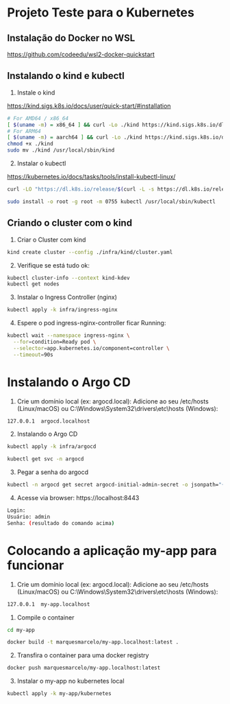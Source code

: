 # Projeto Teste para o Kubernetes

## Instalação do Docker no WSL

https://github.com/codeedu/wsl2-docker-quickstart

## Instalando o kind e kubectl

1. Instale o kind

https://kind.sigs.k8s.io/docs/user/quick-start/#installation


```bash
# For AMD64 / x86_64
[ $(uname -m) = x86_64 ] && curl -Lo ./kind https://kind.sigs.k8s.io/dl/v0.27.0/kind-linux-amd64
# For ARM64
[ $(uname -m) = aarch64 ] && curl -Lo ./kind https://kind.sigs.k8s.io/dl/v0.27.0/kind-linux-arm64
chmod +x ./kind
sudo mv ./kind /usr/local/sbin/kind
```
2. Instalar o kubectl

https://kubernetes.io/docs/tasks/tools/install-kubectl-linux/

```bash
curl -LO "https://dl.k8s.io/release/$(curl -L -s https://dl.k8s.io/release/stable.txt)/bin/linux/amd64/kubectl"

sudo install -o root -g root -m 0755 kubectl /usr/local/sbin/kubectl
```
## Criando o cluster com o kind

1. Criar o Cluster com kind

```bash
kind create cluster --config ./infra/kind/cluster.yaml
```

2. Verifique se está tudo ok:

```bash
kubectl cluster-info --context kind-kdev
kubectl get nodes
```

3. Instalar o Ingress Controller (nginx)

```bash
kubectl apply -k infra/ingress-nginx
```

4. Espere o pod ingress-nginx-controller ficar Running:

```bash
kubectl wait --namespace ingress-nginx \
  --for=condition=Ready pod \
  --selector=app.kubernetes.io/component=controller \
  --timeout=90s
```

# Instalando o Argo CD

1. Crie um domínio local (ex: argocd.local): Adicione ao seu /etc/hosts (Linux/macOS) ou C:\Windows\System32\drivers\etc\hosts (Windows):

```bash
127.0.0.1  argocd.localhost
```

2. Instalando o Argo CD

```bash
kubectl apply -k infra/argocd

kubectl get svc -n argocd
```

3. Pegar a senha do argocd
```bash
kubectl -n argocd get secret argocd-initial-admin-secret -o jsonpath="{.data.password}" | base64 -d
```

4. Acesse via browser: https://localhost:8443

```bash
Login:
Usuário: admin
Senha: (resultado do comando acima)
```

# Colocando a aplicação my-app para funcionar

1. Crie um domínio local (ex: argocd.local): Adicione ao seu /etc/hosts (Linux/macOS) ou C:\Windows\System32\drivers\etc\hosts (Windows):

```bash
127.0.0.1  my-app.localhost
```

1. Compile o container

```bash
cd my-app

docker build -t marquesmarcelo/my-app.localhost:latest .
```

2. Transfira o container para uma docker registry

```bash
docker push marquesmarcelo/my-app.localhost:latest
```

3. Instalar o my-app no kubernetes local

```bash
kubectl apply -k my-app/kubernetes
```

